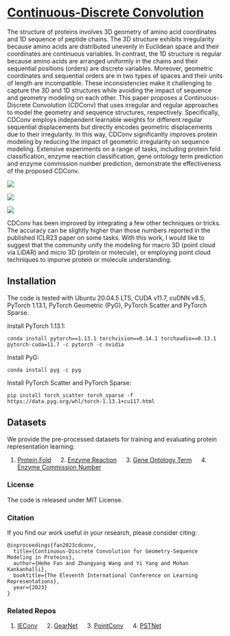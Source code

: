 # [Continuous-Discrete Convolution](https://openreview.net/forum?id=P5Z-Zl9XJ7)

The structure of proteins involves 3D geometry of amino acid coordinates and 1D sequence of  peptide chains. The 3D structure exhibits irregularity because amino acids are distributed unevenly in Euclidean space and their coordinates are continuous variables. In contrast, the 1D structure is regular because amino acids are arranged uniformly in the chains and their sequential positions (orders) are discrete variables. Moreover, geometric coordinates and sequential orders are in two types of spaces and their units of length are incompatible. These inconsistencies make it challenging to capture the 3D and 1D structures while avoiding the impact of sequence and geometry modeling on each other. This paper proposes a Continuous-Discrete Convolution (CDConv) that uses irregular and regular approaches to model the geometry and sequence structures, respectively. Specifically, CDConv employs independent learnable weights for different regular sequential displacements but directly encodes geometric displacements due to their irregularity. In this way, CDConv significantly improves protein modeling by reducing the impact of geometric irregularity on sequence modeling. Extensive experiments on a range of tasks, including protein fold classification, enzyme reaction  classification, gene ontology term prediction and enzyme commission number prediction, demonstrate the effectiveness of the proposed CDConv. 


![](https://github.com/hehefan/Continuous-Discrete-Convolution/blob/main/imgs/1.jpg)


![](https://github.com/hehefan/Continuous-Discrete-Convolution/blob/main/imgs/3.jpg)


![](https://github.com/hehefan/Continuous-Discrete-Convolution/blob/main/imgs/2.jpg)

CDConv has been improved by integrating a few other techniques or tricks. The accuracy can be slightly higher than those numbers reported in the published ICLR23 paper on some tasks. With this work, I would like to suggest that the community unify the modeling for macro 3D (point cloud via LiDAR) and micro 3D (protein or molecule), or employing point cloud techniques to imporve protein or molecule understanding. 

## Installation

The code is tested with Ubuntu 20.04.5 LTS, CUDA v11.7, cuDNN v8.5, PyTorch 1.13.1, PyTorch Geometric (PyG), PyTorch Scatter and PyTorch Sparse. 

Install PyTorch 1.13.1:
```
conda install pytorch==1.13.1 torchvision==0.14.1 torchaudio==0.13.1 pytorch-cuda=11.7 -c pytorch -c nvidia
```

Install PyG:
```
conda install pyg -c pyg
```

Install PyTorch Scatter and PyTorch Sparse:
```
pip install torch_scatter torch_sparse -f https://data.pyg.org/whl/torch-1.13.1+cu117.html
```

## Datasets

We provide the pre-processed datasets for training and evaluating protein representation learning:
1. [Protein Fold](https://drive.google.com/file/d/1vEdezR5L44swsw09WFnaA5zFuA1ZEXHI/view?usp=sharing) &emsp; 2. [Enzyme Reaction](https://drive.google.com/file/d/1eL225Y_6TNYQYlVQNdNOsyK9-bSlDno4/view?usp=sharing) &emsp; 3. [Gene Ontology Term](https://drive.google.com/file/d/1H9zv9vjVXFjR0qjKFTBR3nYSQs3ek0hz/view?usp=sharing) &emsp; 4. [Enzyme Commission Number](https://drive.google.com/file/d/1VEIyBSJbRf9x6k_w4Tqy5SC0G6NWWSWl/view?usp=sharing)

### License
The code is released under MIT License.

### Citation
If you find our work useful in your research, please consider citing:
```
@inproceedings{fan2023cdconv,
  title={Continuous-Discrete Convolution for Geometry-Sequence Modeling in Proteins},
  author={Hehe Fan and Zhangyang Wang and Yi Yang and Mohan Kankanhalli},
  booktitle={The Eleventh International Conference on Learning Representations},
  year={2023}
}
```

### Related Repos
1. [IEConv](https://github.com/phermosilla/IEConv_proteins) &emsp; 2. [GearNet](https://github.com/DeepGraphLearning/GearNet) &emsp; 3. [PointConv](https://github.com/DylanWusee/pointconv_pytorch) &emsp; 4. [PSTNet](https://github.com/hehefan/Point-Spatio-Temporal-Convolution)
